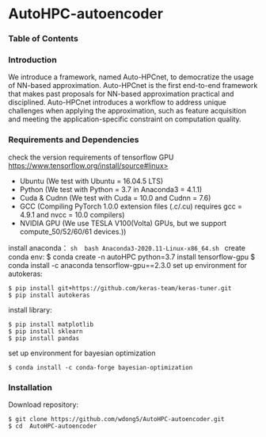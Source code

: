 # AutoHPC-autoencoder
### Table of Contents
<!--1. [Introduction](#introduction)
1. [Requirements and Dependencies](#requirements-and-dependencies)
1. [Installation](#installation)
1. [Training Dataset](#training-dataset)
1. [Citation](#citation)
1. [Testing Pre-trained Models](#testing-pre-trained-models)
1. [Downloading Results](#downloading-results)
1. [Slow-motion Generation](#slow-motion-generation)
1. [Training New Models](#training-new-models)
1. [Google Colab Demo](#google-colab-demo)-->

### Introduction
We introduce a framework, named Auto-HPCnet, to democratize the usage of NN-based approximation. Auto-HPCnet is the first end-to-end framework that makes past proposals for NN-based approximation practical and disciplined. Auto-HPCnet introduces a workflow to address unique challenges when applying the approximation, such as feature acquisition and meeting the application-specific constraint on computation quality.
<!--We propose the **Smart**-**P**ower **G**rid **sim**ulation (**Smart-PGsim**): Using Neural Network to AccelerateAC-OPF Power Grid Simulation.
Smart-PGsim generates **multitask-learning (MTL)** neural network (NN) models to predict the initial values of variables critical to the problem convergence. MTL models allow information sharing when predicting multiple dependent variables while including customized layers to predict individual variables. We show that, to achieve the required accuracy, it is paramount to embed **domain-specific constraints** derived from the specific power-grid components in the MTL model.  Smart-PGsim then employs the predicted initial values as a high-quality initial condition for the power-grid numerical solver (warm start), resulting in both higher performance compared to state-of-the-art solutions.-->

### Requirements and Dependencies
check the version requirements of tensorflow GPU https://www.tensorflow.org/install/source#linux>
- Ubuntu (We test with Ubuntu = 16.04.5 LTS)
- Python (We test with Python = 3.7 in Anaconda3 = 4.1.1)
- Cuda & Cudnn (We test with Cuda = 10.0 and Cudnn = 7.6)
- GCC (Compiling PyTorch 1.0.0 extension files (.c/.cu) requires gcc = 4.9.1 and nvcc = 10.0 compilers)
- NVIDIA GPU (We use TESLA V100(Volta) GPUs, but we support compute_50/52/60/61 devices.))

install anaconda：
    ```sh 
    bash Anaconda3-2020.11-Linux-x86_64.sh
    ```
create conda env:
    $ conda create -n autoHPC python=3.7
install tensorflow-gpu
    $ conda install -c anaconda tensorflow-gpu==2.3.0
set up environment for autokeras:

    $ pip install git+https://github.com/keras-team/keras-tuner.git
    $ pip install autokeras
install library:

    $ pip install matplotlib
    $ pip install sklearn
    $ pip install pandas
set up environment for bayesian optimization

    $ conda install -c conda-forge bayesian-optimization

### Installation
Download repository:

    $ git clone https://github.com/wdong5/AutoHPC-autoencoder.git
    $ cd  AutoHPC-autoencoder

